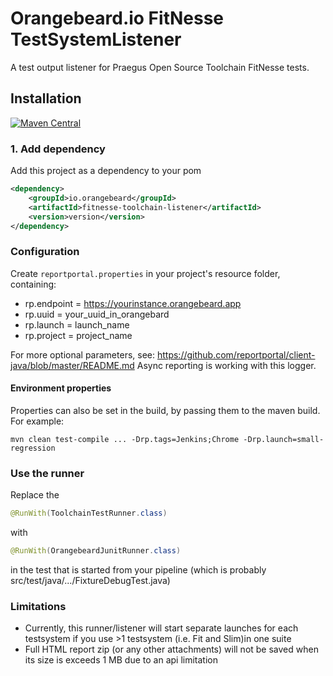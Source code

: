 # Orangebeard.io FitNesse TestSystemListener

A test output listener for Praegus Open Source Toolchain FitNesse tests.

## Installation
[![Maven Central](https://img.shields.io/maven-central/v/io.orangebeard/fitnesse-toolchain-listener.svg?maxAge=3600)](https://mvnrepository.com/artifact/io.orangebeard/fitnesse-toolchain-listener)

 ### 1. Add dependency
 Add this project as a dependency to your pom
 ```xml
 <dependency>
     <groupId>io.orangebeard</groupId>
     <artifactId>fitnesse-toolchain-listener</artifactId>
     <version>version</version>
 </dependency>
 ```

### Configuration
Create `reportportal.properties` in your project's resource folder, containing:
 - rp.endpoint = https://yourinstance.orangebeard.app
 - rp.uuid = your_uuid_in_orangebard
 - rp.launch = launch_name
 - rp.project = project_name
 
For more optional parameters, see: https://github.com/reportportal/client-java/blob/master/README.md
Async reporting is working with this logger.

 
 #### Environment properties
  Properties can also be set in the build, by passing them to the maven build. For example: 
  ```
  mvn clean test-compile ... -Drp.tags=Jenkins;Chrome -Drp.launch=small-regression
  ```
 
 ### Use the runner
 Replace the 
 ```java
 @RunWith(ToolchainTestRunner.class)
 ```
 with 
 ```java
 @RunWith(OrangebeardJunitRunner.class)
 ````
 in the test that is started from your pipeline (which is probably src/test/java/.../FixtureDebugTest.java)
 
### Limitations
 - Currently, this runner/listener will start separate launches for each testsystem if you use >1 testsystem (i.e. Fit and Slim)in one suite
 - Full HTML report zip (or any other attachments) will not be saved when its size is exceeds 1 MB due to an api limitation
